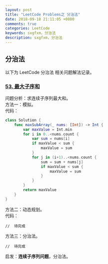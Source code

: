 ```yaml
---
layout: post
title: "LeetCode Problems之 分治法"
date: 2018-09-18 21:11:05 +0800
comments: true
categories: LeetCode
keywords: sxgfxm，分治法
description: sxgfxm，分治法
---
```


## 分治法
以下为 LeetCode 分治法 相关问题解法记录。  
<!-- more -->

### [53. 最大子序和](https://leetcode-cn.com/problems/maximum-subarray/description/)
问题分析：求连续子序列最大和。  
方法一：模拟。  
代码：  
```swift
class Solution {
    func maxSubArray(_ nums: [Int]) -> Int {
        var maxValue = Int.min
        for i in 0..<nums.count {
            var sum = nums[i]
            if maxValue < sum {
                maxValue = sum
            }
            for j in (i+1)..<nums.count {
                sum = sum + nums[j]
                if maxValue < sum {
                    maxValue = sum
                }
            }
        }
        return maxValue
    }
}
```
方法二：动态规划。  
代码：  
```
//  待完成
```  
方法三：分治法。  
```
//  待完成
```  
启发：**连续子序列问题**，分治法。
